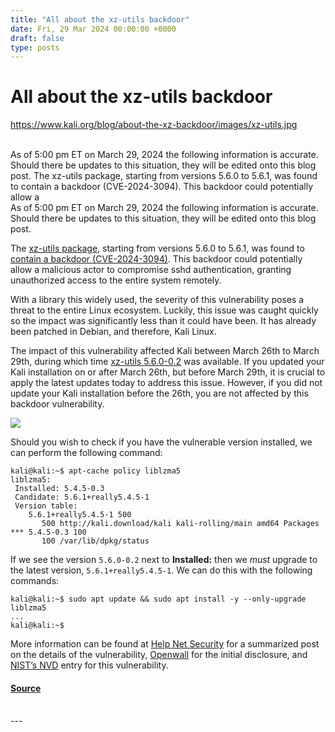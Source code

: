 ```yaml
---
title: "All about the xz-utils backdoor"
date: Fri, 29 Mar 2024 00:00:00 +0000
draft: false
type: posts
---
```

# All about the xz-utils backdoor
https://www.kali.org/blog/about-the-xz-backdoor/images/xz-utils.jpg
<br/>

<br/>
 As of 5:00 pm ET on March 29, 2024 the following information is accurate. Should there be updates to this situation, they will be edited onto this blog post. The xz-utils package, starting from versions 5.6.0 to 5.6.1, was found to contain a backdoor (CVE-2024-3094). This backdoor could potentially allow a
<br/>
As of 5:00 pm ET on March 29, 2024 the following information is accurate. Should there be updates to this situation, they will be edited onto this blog post.

The [xz-utils package](https://pkg.kali.org/pkg/xz-utils), starting from versions 5.6.0 to 5.6.1, was found to [contain a backdoor (CVE-2024-3094)](https://nvd.nist.gov/vuln/detail/CVE-2024-3094). This backdoor could potentially allow a malicious actor to compromise sshd authentication, granting unauthorized access to the entire system remotely.

With a library this widely used, the severity of this vulnerability poses a threat to the entire Linux ecosystem. Luckily, this issue was caught quickly so the impact was significantly less than it could have been. It has already been patched in Debian, and therefore, Kali Linux.

The impact of this vulnerability affected Kali between March 26th to March 29th, during which time [xz-utils 5.6.0-0.2](https://pkg.kali.org/news/578094/xz-utils-560-02-imported-into-kali-rolling/) was available. If you updated your Kali installation on or after March 26th, but before March 29th, it is crucial to apply the latest updates today to address this issue. However, if you did not update your Kali installation before the 26th, you are not affected by this backdoor vulnerability.

[![](https://www.kali.org/blog/about-the-xz-backdoor/images/pkg-kali-xz-utils.png)](https://www.kali.org/blog/about-the-xz-backdoor/images/pkg-kali-xz-utils.png)

Should you wish to check if you have the vulnerable version installed, we can perform the following command:

```
kali@kali:~$ apt-cache policy liblzma5
liblzma5:
 Installed: 5.4.5-0.3
 Candidate: 5.6.1+really5.4.5-1
 Version table:
    5.6.1+really5.4.5-1 500
       500 http://kali.download/kali kali-rolling/main amd64 Packages
*** 5.4.5-0.3 100
       100 /var/lib/dpkg/status
```

If we see the version `5.6.0-0.2` next to **Installed:** then we _must_ upgrade to the latest version, `5.6.1+really5.4.5-1`. We can do this with the following commands:

```
kali@kali:~$ sudo apt update && sudo apt install -y --only-upgrade liblzma5
...
kali@kali:~$
```

More information can be found at [Help Net Security](https://www.helpnetsecurity.com/2024/03/29/cve-2024-3094-linux-backdoor/) for a summarized post on the details of the vulnerability, [Openwall](https://www.openwall.com/lists/oss-security/2024/03/29/4) for the initial disclosure, and [NIST’s NVD](https://nvd.nist.gov/vuln/detail/CVE-2024-3094) entry for this vulnerability.

#### [Source](https://www.kali.org/blog/about-the-xz-backdoor/)

<br/>
---
